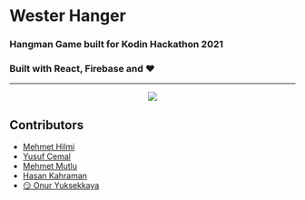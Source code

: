# Wester Hanger
### Hangman Game built for Kodin Hackathon 2021
### Built with React, Firebase and ❤️ 

---

<p align="center">
  <img src="https://user-images.githubusercontent.com/58252790/130370084-cb86c805-8deb-464c-b978-c85138a4bbba.JPG" />
</p>

## Contributors

- [Mehmet Hilmi](https://github.com/movwf)
- [Yusuf Cemal](https://github.com/yusufcmlt)
- [Mehmet Mutlu](https://github.com/MhmtMutlu)
- [Hasan Kahraman](https://github.com/kahasan)
- [😏 Onur Yuksekkaya](https://github.com/onur-yuksekkaya) 

